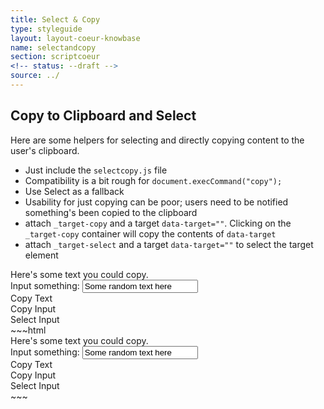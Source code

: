 ```yaml
---
title: Select & Copy
type: styleguide
layout: layout-coeur-knowbase
name: selectandcopy
section: scriptcoeur
<!-- status: --draft -->
source: ../
---
```



<main markdown="1">

## Copy to Clipboard and Select

Here are some helpers for selecting and directly copying content to the user's clipboard.

- Just include the `selectcopy.js` file
- Compatibility is a bit rough for `document.execCommand("copy");`
- Use Select as a fallback
- Usability for just copying can be poor; users need to be notified something's been copied to the clipboard
- attach `_target-copy` and a target `data-target=""`. Clicking on the `_target-copy` container will copy the contents of `data-target`
- attach `_target-select` and a target `data-target=""` to select the target element

<div class="_styleguide-example" markdown="1">
  <script src="../coeur/scriptcoeur/selectcopy.js" type="text/javascript"></script>
  <div id="text" class="_margin-bottom _padding _color-bg-ui">
    Here's some text you could copy.
  </div>

  <div class="_margin-bottom _padding _color-bg-ui">
    <label>Input something:</label>
    <input id="someInput" value="Some random text here" />
  </div>

  <div class="_target-copy _button --outline --short " data-target="#text">
    Copy Text
  </div>

  <div class="_target-copy _button --outline --short  _copy" data-target="#someInput">
    Copy Input
  </div>

  <div class="_target-select _button --outline --short  _select" data-target="#someInput">
    Select Input
  </div>
</div>
~~~html
<script src="../coeur/scriptcoeur/selectcopy.js" type="text/javascript"></script>
<div id="text" class="_margin-bottom _padding _color-bg-ui">
  Here's some text you could copy.
</div>

<div class="_margin-bottom _padding _color-bg-ui">
  <label>Input something:</label>
  <input id="someInput" value="Some random text here" />
</div>

<div class="_target-copy _button --outline --short " data-target="#text">
  Copy Text
</div>

<div class="_target-copy _button --outline --short  _copy" data-target="#someInput">
  Copy Input
</div>

<div class="_target-select _button --outline --short  _select" data-target="#someInput">
  Select Input
</div>
~~~

</main>

